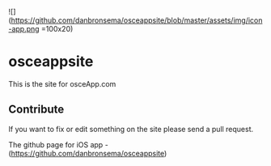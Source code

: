 ![](https://github.com/danbronsema/osceappsite/blob/master/assets/img/icon-app.png =100x20)
# osceappsite
This is the site for osceApp.com

## Contribute
If you want to fix or edit something on the site please send a pull request.

The github page for iOS app - (https://github.com/danbronsema/osceappsite)
